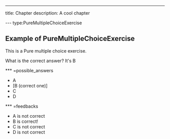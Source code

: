 ---
title: Chapter
description: A cool chapter

--- type:PureMultipleChoiceExercise

## Example of PureMultipleChoiceExercise

This is a Pure multiple choice exercise.

What is the correct answer? It's B

*** =possible_answers

- A
- [B (correct one)]
- C
- D

*** =feedbacks

- A is not correct
- B is correct!
- C is not correct
- D is not correct
